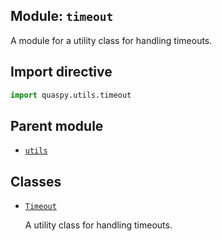 ## Module: <code>timeout</code>
A module for a utility class for handling timeouts.

## Import directive
```python
import quaspy.utils.timeout
```

## Parent module
- [<code>utils</code>](../README.md)

## Classes
- [<code>Timeout</code>](Timeout.md)

  A utility class for handling timeouts.
